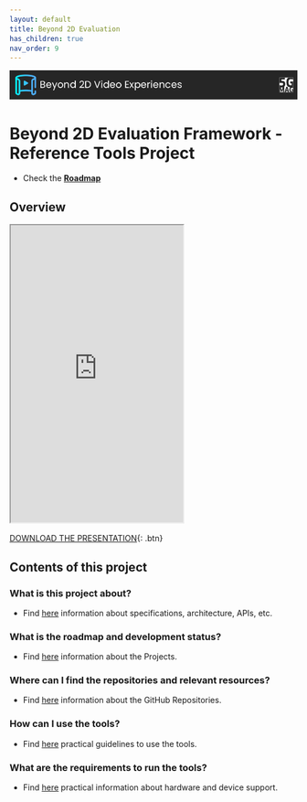 ```yaml
---
layout: default
title: Beyond 2D Evaluation
has_children: true
nav_order: 9
---
```


<img src="../../assets/images/Banner_B2D.png" /> 

# Beyond 2D Evaluation Framework - Reference Tools Project

* Check the [**Roadmap**](https://github.com/orgs/5G-MAG/projects/48/views/10)

## Overview
<iframe width="60%" height="520" src="https://drive.google.com/file/d/1v9Z6qig8Sc3-fw3LP3XqsmZJ8KuE7zWa/preview"></iframe>

[DOWNLOAD THE PRESENTATION](https://drive.google.com/file/d/1v9Z6qig8Sc3-fw3LP3XqsmZJ8KuE7zWa/preview){: .btn} 

## Contents of this project

### What is this project about?
* Find [here](./under-development.html) information about specifications, architecture, APIs, etc.

### What is the roadmap and development status?
* Find [here](./projects.html) information about the Projects.
 
### Where can I find the repositories and relevant resources?
* Find [here](./repositories.html) information about the GitHub Repositories.

### How can I use the tools?
* Find [here](./tutorials.html) practical guidelines to use the tools.

### What are the requirements to run the tools?
* Find [here](./requirements.html) practical information about hardware and device support. 
